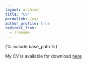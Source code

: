 ```yaml
---
layout: archive
title: "CV"
permalink: /cv/
author_profile: true
redirect_from:
  - /resume
---
```


{% include base_path %}

My CV is available for download [here](https://malonge.github.io/files/malonge_cv.pdf)
